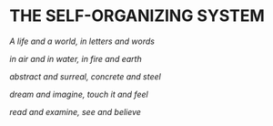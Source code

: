 # THE SELF-ORGANIZING SYSTEM


*A life and a world, in letters and words*

*in air and in water, in fire and earth*

*abstract and surreal, concrete and steel*

*dream and imagine, touch it and feel*

*read and examine, see and believe*
